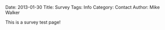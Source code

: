 Date: 2013-01-30
Title: Survey
Tags: Info
Category: Contact
Author: Mike Walker

This is a survey test page!
